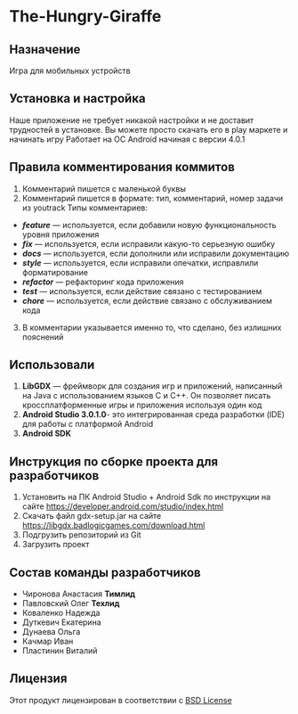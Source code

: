 # The-Hungry-Giraffe

Назначение
--------------
Игра для мобильных устройств

Установка и настройка
---------------------
Наше приложение не требует никакой настройки и не доставит трудностей в установке. 
Вы можете просто скачать его в play маркете и начинать игру
Работает на ОС Android начиная с версии 4.0.1

Правила комментирования коммитов
--------------------------------
1. Комментарий пишется с маленькой буквы
2. Комментарий пишется в формате: тип, комментарий, номер задачи из youtrack
Типы комментариев:
  * ***feature*** — используется, если добавили новую функциональность уровня приложения 
  * ***fix*** — используется, если исправили какую-то серьезную ошибку
  * ***docs*** — используется, если дополнили или исправили документацию 
  * ***style*** — используется, если исправили опечатки, исправлили форматирование 
  * ***refactor*** — рефакторинг кода приложения 
  * ***test*** — используется, если действие связано с тестированием 
  * ***chore*** — используется, если действие связано с обслуживанием кода
3. В комментарии указывается именно то, что сделано, без излишних пояснений

Использовали
------------
1. **LibGDX** — фреймворк для создания игр и приложений, написанный на Java с использованием языков C и C++.
Он позволяет писать кроссплатформенные игры и приложения используя один код
2. **Android Studio 3.0.1.0**- это интегрированная среда разработки (IDE) для работы с платформой Android
3. **Android SDK**

Инструкция по сборке проекта для разработчиков
----------------------------------------------
1. Установить на ПК Android Studio + Android Sdk по инструкции на сайте <https://developer.android.com/studio/index.html>
2. Скачать файл gdx-setup.jar на сайте <https://libgdx.badlogicgames.com/download.html>
3. Подгрузить репозиторий из Git
4. Загрузить проект

Состав команды разработчиков
------------------------------
* Чиронова Анастасия **Тимлид**
* Павловский Олег  **Техлид**
* Коваленко Надежда
* Дуткевич Екатерина
* Дунаева Ольга
* Качмар Иван
* Пластинин Виталий

Лицензия
----------
Этот продукт лицензирован в соответствии с [BSD License](https://github.com/chironovaa/The-Hungry-Giraffe/blob/master/LICENSE.md)
